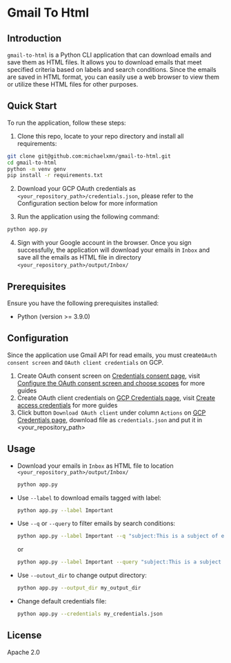 # Gmail To Html

## Introduction
`gmail-to-html` is a Python CLI application that can download emails and save them as HTML files. It allows you to download emails that meet specified criteria based on labels and search conditions. Since the emails are saved in HTML format, you can easily use a web browser to view them or utilize these HTML files for other purposes.

## Quick Start
To run the application, follow these steps:
1. Clone this repo, locate to your repo directory and install all requirements:
  ```bash
  git clone git@github.com:michaelxmn/gmail-to-html.git
  cd gmail-to-html
  python -m venv genv
  pip install -r requirements.txt
  ```

2. Download your GCP OAuth credentials as `<your_repository_path>/credentials.json`, please refer to the Configuration section below for more information

3. Run the application using the following command:
  ```bash
  python app.py
  ```
4. Sign with your Google account in the browser. Once you sign successfully, the application will download your emails in `Inbox` and save all the emails as HTML file in directory `<your_repository_path>/output/Inbox/`

## Prerequisites
Ensure you have the following prerequisites installed:
- Python (version >= 3.9.0)

## Configuration
Since the application use Gmail API for read emails, you must create`OAuth consent screen` and `OAuth client credentials` on GCP.
1. Create OAuth consent screen on [Credentials consent page](https://console.cloud.google.com/apis/credentials/consent), visit [Configure the OAuth consent screen and choose scopes](https://developers.google.com/workspace/guides/configure-oauth-consent?hl=en) for more guides
2. Create OAuth client credentials on [GCP Credentials page](https://console.cloud.google.com/apis/credentials), visit [Create access credentials](https://developers.google.com/workspace/guides/create-credentials) for more guides
3. Click button `Download OAuth client` under column `Actions` on [GCP Credentials page](https://console.cloud.google.com/apis/credentials), download file as `credentials.json` and put it in <your_repository_path>

## Usage
- Download your emails in `Inbox` as HTML file to location `<your_repository_path>/output/Inbox/`
  ```bash
  python app.py
  ```

- Use `--label` to download emails tagged with label:
  ```bash
  python app.py --label Important
  ```

- Use `--q` or `--query` to filter emails by search conditions:
  ```bash
  python app.py --label Important --q "subject:This is a subject of email"
  ```
  or 
  ```bash
  python app.py --label Important --query "subject:This is a subject of email"
  ```

- Use `--outout_dir` to change output directory:
  ```bash
  python app.py --output_dir my_output_dir
  ```

- Change default credentials file:
  ```bash
  python app.py --credentials my_credentials.json
  ```

## License
Apache 2.0
